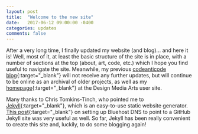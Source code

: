 ```yaml
---
layout: post
title:  "Welcome to the new site"
date:   2017-06-12 09:00:00 -0400
categories: updates
comments: false
---
```


After a very long time, I finally updated my website (and blog)... and here it is! Well, most of it, at least the basic structure of the site is in place, with a number of sections at the top (about, art, code, etc.) which I hope you find useful to navigate the site. Meanwhile, my previous [codeanticode blog](https://codeanticode.wordpress.com/){:target="_blank"} will not receive any further updates, but will continue to be online as an archival of older projects, as well as my [homepage](http://users.design.ucla.edu/~acolubri/home/){:target="_blank"} at the Design Media Arts user site.

Many thanks to Chris Tomkins-Tinch, who pointed me to [Jekyll](http://jekyllrb.com/){:target="_blank"}, which is an easy-to-use static website generator. [This post](http://bryancshepherd.com/Setting-up-Bluehost-DNS-for-a-GitHub-Jekyll-blog/){:target="_blank"} on setting up Bluehost DNS to point to a GitHub Jekyll site was very useful as well. So far, Jekyll has been really convenient to create this site and, luckily, to do some blogging again!